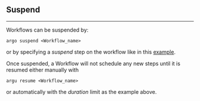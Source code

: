## Suspend 
---
Workflows can be suspended by:
```
argo suspend <Workflow_name>
```
or by specifying a *suspend* step on the workflow like in this [example](example-wf.yml). 

Once suspended, a Workflow will not schedule any new steps until it is resumed either manually with
```
argu resume <Workflow_name>
```
or automatically with the *duration* limit as the example above.

